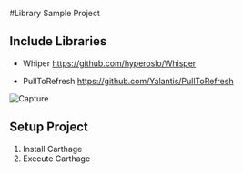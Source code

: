 #Library Sample Project

## Include Libraries
- Whiper
 https://github.com/hyperoslo/Whisper
  
- PullToRefresh
  https://github.com/Yalantis/PullToRefresh

![Capture](https://cloud.githubusercontent.com/assets/491807/19849785/5ae85538-9f98-11e6-8b4a-b6085fc91595.gif)
  
## Setup Project
1. Install Carthage
2. Execute Carthage


